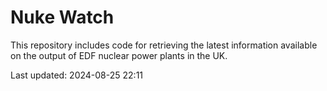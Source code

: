 # Nuke Watch

This repository includes code for retrieving the latest information available on the output of EDF nuclear power plants in the UK.

Last updated: 2024-08-25 22:11